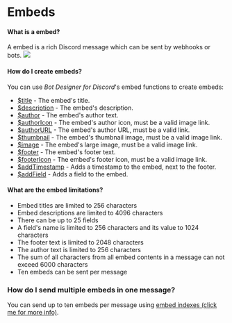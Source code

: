 # Embeds
#### What is a embed?
A embed is a rich Discord message which can be sent by webhooks or bots.
![](https://user-images.githubusercontent.com/69215413/138980413-cdf61fd2-85f5-4e53-9d20-6e4748eb1555.png)

#### How do I create embeds?
You can use *Bot Designer for Discord*'s embed functions to create embeds:
- [$title](/src/bdscript/title.md) - The embed's title.
- [$description](/src/bdscript/description.md) - The embed's description.
- [$author](/src/bdscript/author.md) - The embed's author text.
- [$authorIcon](/src/bdscript/authorIcon.md) - The embed's author icon, must be a valid image link.
- [$authorURL](/src/bdscript/authorURL.md) - The embed's author URL, must be a valid link.
- [$thumbnail](/src/bdscript/thumbnail.md) - The embed's thumbnail image, must be a valid image link.
- [$image](/src/bdscript/image.md) - The embed's large image, must be a valid image link.
- [$footer](/src/bdscript/footer.md) - The embed's footer text.
- [$footerIcon](/src/bdscript/footerIcon.md) - The embed's footer icon, must be a valid image link.
- [$addTimestamp](/src/bdscript/addTimestamp.md) - Adds a timestamp to the embed, next to the footer.
- [$addField](/src/bdscript/addField.md) - Adds a field to the embed.

#### What are the embed limitations?
- Embed titles are limited to 256 characters
- Embed descriptions are limited to 4096 characters
- There can be up to 25 fields
- A field's name is limited to 256 characters and its value to 1024 characters
- The footer text is limited to 2048 characters
- The author text is limited to 256 characters
- The sum of all characters from all embed contents in a message can not exceed 6000 characters
- Ten embeds can be sent per message

### How do I send multiple embeds in one message?
You can send up to ten embeds per message using [embed indexes (click me for more info)](/src/resources/embedIndexes.md).